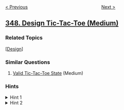 <!--|This file generated by command(leetcode description); DO NOT EDIT.    |-->
<!--+----------------------------------------------------------------------+-->
<!--|@author    openset <openset.wang@gmail.com>                           |-->
<!--|@link      https://github.com/openset                                 |-->
<!--|@home      https://github.com/tonymontaro/leetcode-hints                        |-->
<!--+----------------------------------------------------------------------+-->

[< Previous](https://github.com/tonymontaro/leetcode-hints/tree/master/problems/top-k-frequent-elements "Top K Frequent Elements")
　　　　　　　　　　　　　　　　
[Next >](https://github.com/tonymontaro/leetcode-hints/tree/master/problems/intersection-of-two-arrays "Intersection of Two Arrays")

## [348. Design Tic-Tac-Toe (Medium)](https://leetcode.com/problems/design-tic-tac-toe "判定井字棋胜负")



### Related Topics
  [[Design](https://github.com/tonymontaro/leetcode-hints/tree/master/tag/design/README.md)]

### Similar Questions
  1. [Valid Tic-Tac-Toe State](https://github.com/tonymontaro/leetcode-hints/tree/master/problems/valid-tic-tac-toe-state) (Medium)

### Hints
<details>
<summary>Hint 1</summary>
Could you trade extra space such that <code>move()</code> operation can be done in O(1)?
</details>

<details>
<summary>Hint 2</summary>
You need two arrays: int rows[n], int cols[n], plus two variables: diagonal, anti_diagonal.
</details>
